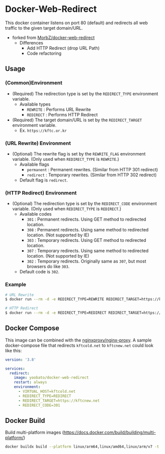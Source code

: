 # Docker-Web-Redirect #

This docker container listens on port 80 (default) and redirects all web traffic to the given target domain/URL.
- forked from [MorbZ/docker-web-redirect](https://github.com/MorbZ/docker-web-redirect)
  - Differences
    - Add HTTP Redirect (drop URL Path)
    - Code refactoring

## Usage ##
### (Common)Environment ###
- (Required) The redirection type is set by the `REDIRECT_TYPE` environment variable.
  - Available types
    - `REWRITE` : Performs URL Rewrite
    - `REDIRECT` : Performs HTTP Redirect
- (Required) The target domain/URL is set by the `REDIRECT_TARGET` environment variable.
  - Ex. `https://kftc.or.kr`

### (URL Rewrite) Environment ###
- (Optional) The rewrite flag is set by the `REWRITE_FLAG` environment variable. (Only used when `REDIRECT_TYPE` is `REWRITE`.)
  - Available flags
    - `permanent` : Permanent rewrites. (Similar from HTTP 301 redirect)
    - `redirect` : Temporary rewrites. (Similar from HTTP 302 redirect)
  - Default flag is `redirect`.

### (HTTP Redirect) Environment ###
- (Optional) The redirection type is set by the `REDIRECT_CODE` environment variable. (Only used when `REDIRECT_TYPE` is `REDIRECT`.)
  - Available codes
    - `301` : Permanent redirects. Using GET method to redirected location.
    - `308` : Permanent redirects. Using same method to redirected location. (Not supported by IE)
    - `303` : Temporary redirects. Using GET method to redirected location.
    - `307` : Temporary redirects. Using same method to redirected location. (Not supported by IE)
    - `302` : Temporary redirects. Originally same as `307`, but most browsers do like `303`.
  - Default code is `302`.

### Example ###
```sh
# URL Rewrite
$ docker run --rm -d -e REDIRECT_TYPE=REWRITE REDIRECT_TARGET=https://kftc.or.kr -p 80:80 yoobato/docker-web-redirect

# HTTP Redirect
$ docker run --rm -d -e REDIRECT_TYPE=REDIRECT REDIRECT_TARGET=https://kftc.or.kr -p 80:80 yoobato/docker-web-redirect
```

## Docker Compose ##
This image can be combined with the [nginxproxy/nginx-proxy](https://hub.docker.com/r/nginxproxy/nginx-proxy/).
A sample docker-compose file that redirects `kftcold.net` to `kftcnew.net` could look like this:

```yaml
version: '3.8'

services:
  redirect:
    image: yoobato/docker-web-redirect
    restart: always
    environment:
      - VIRTUAL_HOST=kftcold.net
      - REDIRECT_TYPE=REDIRECT
      - REDIRECT_TARGET=https://kftcnew.net
      - REDIRECT_CODE=301
```

## Docker Build ##
Build multi-platform images (https://docs.docker.com/build/building/multi-platform/)

```sh
docker buildx build --platform linux/arm64,linux/amd64,linux/arm/v7 -t yoobato/docker-web-redirect:{version_tag} --push .
```
